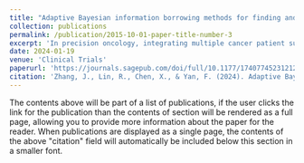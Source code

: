 ```yaml
---
title: "Adaptive Bayesian information borrowing methods for finding and optimizing subgroup-specific doses"
collection: publications
permalink: /publication/2015-10-01-paper-title-number-3
excerpt: 'In precision oncology, integrating multiple cancer patient subgroups into a single master protocol allows for the simultaneous assessment of treatment effects in these subgroups and promotes the sharing of information between them, ultimately reducing sample sizes and costs and enhancing scientific validity. However, the safety and efficacy of these therapies may vary across different subgroups, resulting in heterogeneous outcomes. Therefore, identifying subgroup-specific optimal doses in early-phase clinical trials is crucial for the development of future trials. In this article, we review various innovative Bayesian information-borrowing strategies that aim to determine and optimize subgroup-specific doses. Specifically, we discuss Bayesian hierarchical modeling, Bayesian clustering, Bayesian model averaging or selection, pairwise borrowing, and other relevant approaches. By employing these Bayesian information-borrowing methods, investigators can gain a better understanding of the intricate relationships between dose, toxicity, and efficacy in each subgroup. This increased understanding significantly improves the chances of identifying an optimal dose tailored to each specific subgroup. Furthermore, we present several practical recommendations to guide the design of future early-phase oncology trials involving multiple subgroups when using the Bayesian information-borrowing methods.'
date: 2024-01-19
venue: 'Clinical Trials'
paperurl: 'https://journals.sagepub.com/doi/full/10.1177/17407745231212193'
citation: 'Zhang, J., Lin, R., Chen, X., & Yan, F. (2024). Adaptive Bayesian information borrowing methods for finding and optimizing subgroup-specific doses. Clinical Trials, 21(3), 308-321.'
---
```


The contents above will be part of a list of publications, if the user clicks the link for the publication than the contents of section will be rendered as a full page, allowing you to provide more information about the paper for the reader. When publications are displayed as a single page, the contents of the above "citation" field will automatically be included below this section in a smaller font.
